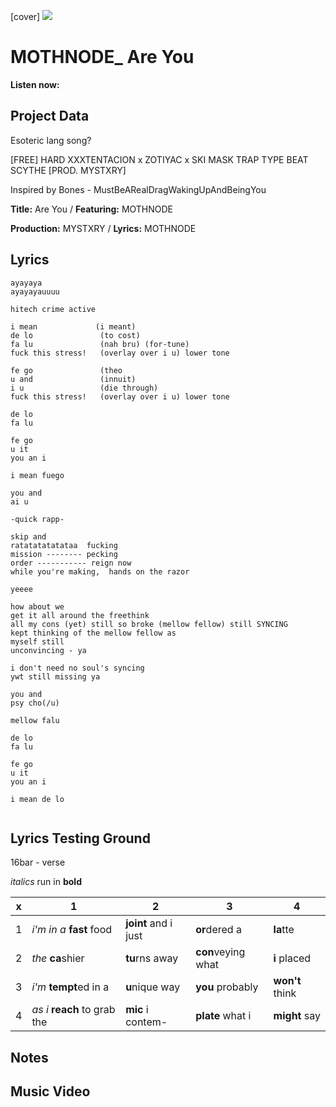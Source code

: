 [cover] ![](57175019_31947ARTIST_4918741616_8502199518755923887_n.jpg)

# MOTHNODE_ Are You

**Listen now:** 

## Project Data

Esoteric lang song?

[FREE] HARD  XXXTENTACION x ZOTIYAC x SKI MASK TRAP TYPE BEAT  SCYTHE  [PROD. MYSTXRY]

Inspired by Bones - MustBeARealDragWakingUpAndBeingYou

**Title:** Are You / **Featuring:** MOTHNODE

**Production:** MYSTXRY / **Lyrics:** MOTHNODE

## Lyrics

```
ayayaya
ayayayauuuu

hitech crime active

i mean             (i meant)
de lo               (to cost)
fa lu               (nah bru) (for-tune)
fuck this stress!   (overlay over i u) lower tone

fe go               (theo
u and               (innuit)
i u                 (die through)
fuck this stress!   (overlay over i u) lower tone

de lo
fa lu

fe go
u it
you an i

i mean fuego

you and
ai u

-quick rapp-

skip and 
ratatatatatataa  fucking
mission -------- pecking
order ----------- reign now
while you're making,  hands on the razor

yeeee

how about we
get it all around the freethink
all my cons (yet) still so broke (mellow fellow) still SYNCING 
kept thinking of the mellow fellow as
myself still
unconvincing - ya

i don't need no soul's syncing
ywt still missing ya

you and
psy cho(/u)

mellow falu

de lo
fa lu

fe go
u it
you an i

i mean de lo


```

## Lyrics Testing Ground

16bar - verse

*italics* run in
**bold**

| x | 1 | 2 | 3 | 4 |
|---|---|---|---|---|
| 1 | *i'm in a* **fast** food | **joint** and i just  | **or**dered a  | **la**tte  |
| 2 | *the* **ca**shier | **tu**rns away  |  **con**veying what |  **i** placed |
| 3 | *i'm* **tempt**ed in a | **u**nique way  |  **you** probably |  **won't** think |
| 4 | *as i* **reach** to grab the |  **mic** i contem-  | **plate** what i | **might** say |

## Notes

## Music Video
